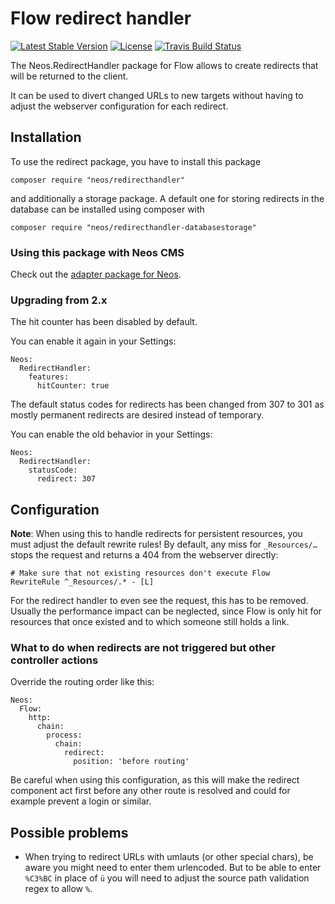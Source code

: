 # Flow redirect handler
[![Latest Stable Version](https://poser.pugx.org/neos/redirecthandler/v/stable)](https://packagist.org/packages/neos/redirecthandler)
[![License](https://poser.pugx.org/neos/redirecthandler/license)](https://packagist.org/packages/neos/redirecthandler)
[![Travis Build Status](https://travis-ci.org/neos/redirecthandler.svg?branch=master)](https://travis-ci.org/neos/redirecthandler)

The Neos.RedirectHandler package for Flow allows to create redirects that will be returned to the client.

It can be used to divert changed URLs to new targets without having to adjust the webserver configuration
for each redirect.

## Installation

To use the redirect package, you have to install this package
	
	composer require "neos/redirecthandler"
	
and additionally a storage package. A default one for storing redirects in the database can be installed using composer with 

	composer require "neos/redirecthandler-databasestorage"
	
### Using this package with Neos CMS

Check out the [adapter package for Neos](https://github.com/neos/redirecthandler-neosadapter).

### Upgrading from 2.x

The hit counter has been disabled by default.

You can enable it again in your Settings:

    Neos:
      RedirectHandler:
        features:
          hitCounter: true
          
The default status codes for redirects has been changed from 307 to 301 as 
mostly permanent redirects are desired instead of temporary.

You can enable the old behavior in your Settings:

    Neos:
      RedirectHandler:
        statusCode:
          redirect: 307
          
## Configuration

**Note**: When using this to handle redirects for persistent resources, you must adjust the default
rewrite rules! By default, any miss for `_Resources/…` stops the request and returns a 404 from the
webserver directly:
  
  	# Make sure that not existing resources don't execute Flow
	RewriteRule ^_Resources/.* - [L]

For the redirect handler to even see the request, this has to be removed. Usually the performance impact
can be neglected, since Flow is only hit for resources that once existed and to which someone still holds
a link.

### What to do when redirects are not triggered but other controller actions

Override the routing order like this:

    Neos:
      Flow:
        http:
          chain:
            process:
              chain:
                redirect:
                  position: 'before routing'
                  
Be careful when using this configuration, as this will make the redirect 
component act first before any other route is resolved and could for 
example prevent a login or similar.
                   
## Possible problems

- When trying to redirect URLs with umlauts (or other special chars), be aware you might need to
  enter them urlencoded. But to be able to enter `%C3%BC` in place of `ü` you will need to adjust the
  source path validation regex to allow `%`.
